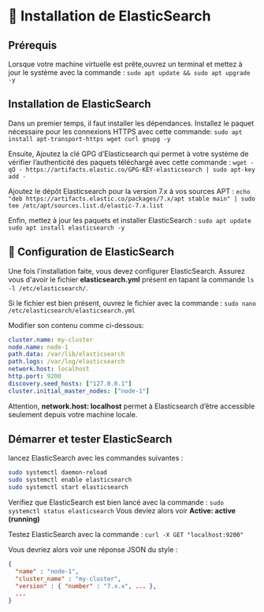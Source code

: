 # 📡 Installation de ElasticSearch
## Prérequis
Lorsque votre machine virtuelle est prête,ouvrez un terminal et mettez à jour le système avec la commande :
```sudo apt update && sudo apt upgrade -y```

## Installation de ElasticSearch
Dans un premier temps, il faut installer les dépendances. Installez le paquet nécessaire pour les connexions HTTPS avec cette commande:
```sudo apt install apt-transport-https wget curl gnupg -y```

Ensuite, Ajoutez la clé GPG d’Elasticsearch qui permet à votre système de vérifier l’authenticité des paquets téléchargé avec cette commande :
```wget -qO - https://artifacts.elastic.co/GPG-KEY-elasticsearch | sudo apt-key add -```

Ajoutez le dépôt Elasticsearch pour la version 7.x à vos sources APT : 
```echo "deb https://artifacts.elastic.co/packages/7.x/apt stable main" | sudo tee /etc/apt/sources.list.d/elastic-7.x.list```

Enfin, mettez à jour les paquets et installer ElasticSearch : 
``` sudo apt update ```
``` sudo apt install elasticsearch -y ```

## 📡 Configuration de ElasticSearch
Une fois l'installation faite, vous devez configurer ElasticSearch. Assurez vous d'avoir le fichier **elasticsearch.yml** présent en tapant la commande ```ls -l /etc/elasticsearch/```.

Si le fichier est bien présent, ouvrez le fichier avec la commande :
```sudo nano /etc/elasticsearch/elasticsearch.yml```

Modifier son contenu comme ci-dessous:

```yaml
cluster.name: my-cluster
node.name: node-1
path.data: /var/lib/elasticsearch
path.logs: /var/log/elasticsearch
network.host: localhost
http.port: 9200
discovery.seed_hosts: ["127.0.0.1"]
cluster.initial_master_nodes: ["node-1"]
```

Attention, **network.host: localhost** permet à Elasticsearch d’être accessible seulement depuis votre machine locale.

## Démarrer et tester ElasticSearch
lancez ElasticSearch avec les commandes suivantes :
``` bash
sudo systemctl daemon-reload
sudo systemctl enable elasticsearch
sudo systemctl start elasticsearch
```
Verifiez que ElasticSearch est bien lancé avec la commande :
```sudo systemctl status elasticsearch```
Vous deviez alors voir **Active: active (running)**

Testez ElasticSearch avec la commande :
```curl -X GET "localhost:9200"```

Vous devriez alors voir une réponse JSON du style :
``` JSON
{
  "name" : "node-1",
  "cluster_name" : "my-cluster",
  "version" : { "number" : "7.x.x", ... },
  ...
}
```
